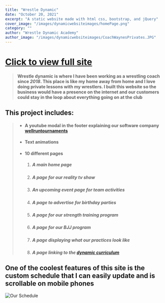 ```yaml
---
title: "Wrestle Dynamic"
date: "October 20, 2021"
excerpt: "A static website made with html css, bootstrap, and jQuery"
cover_image: "/images/dynamicwebsiteimages/homePage.png"
category: ""
author: "Wrestle Dynamic Academy"
author_image: "/images/dynamicwebsiteimages/CoachWaynesPrivates.JPG"
---
```


# [<span style="text-decoration: underline; word-wrap: break-word;">Click to view full site</span>](http://wrestledynamic.com/)

> #### Wrestle dynamic is where I have been working as a wrestling coach since _2018_. This place is like my home away from home and I love doing private lessons with my wrestlers. I built this website so the business would have a presence on the internet and our customers could stay in the loop about everything going on at the club

## This project includes:

> - #### A youtube modal in the footer explaining our software company [wellruntournaments](https://www.wellruntournaments.com/)
> - #### Text animations
> - #### 10 different pages
>   1. ##### A main home page
>   2. ##### A page for our reality tv show
>   3. ##### An upcoming event page for team activities
>   4. ##### A page to advertise for birthday parties
>   5. ##### A page for our strength training program
>   6. ##### A page for our BJJ program
>   7. ##### A page displaying what our practices look like
>   8. ##### A page linking to the [dynamic curriculum](http://www.wrestlingcurriculum.com/)

## One of the coolest features of this site is the custom schedule that I can easily update and is scrollable on mobile phones

![Our Schedule](/images/dynamicwebsiteimages/schedule.png)
